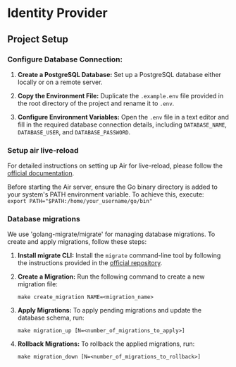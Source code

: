 # Identity Provider

## Project Setup

### Configure Database Connection:

1. **Create a PostgreSQL Database:** Set up a PostgreSQL database either locally or on a remote server.

2. **Copy the Environment File:** Duplicate the `.example.env` file provided in the root directory of the project and rename it to `.env`.

3. **Configure Environment Variables:** Open the `.env` file in a text editor and fill in the required database connection details, including `DATABASE_NAME`, `DATABASE_USER`, and `DATABASE_PASSWORD`.

### Setup air live-reload

For detailed instructions on setting up Air for live-reload, please follow the [official documentation](https://github.com/cosmtrek/air).

Before starting the Air server, ensure the Go binary directory is added to your system's PATH environment variable. To achieve this, execute:  
```export PATH="$PATH:/home/your_username/go/bin"```

### Database migrations

We use 'golang-migrate/migrate' for managing database migrations. To create and apply migrations, follow these steps:

1. **Install migrate CLI:** Install the `migrate` command-line tool by following the instructions provided in the [official repository](https://github.com/golang-migrate/migrate/tree/master).

2.  **Create a Migration:** Run the following command to create a new migration file:
    
    ```make create_migration NAME=<migration_name>```

2.  **Apply Migrations:** To apply pending migrations and update the database schema, run:
    
    ```make migration_up [N=<number_of_migrations_to_apply>]```

    
2.  **Rollback Migrations:** To rollback the applied migrations, run:
    
    ```make migration_down [N=<number_of_migrations_to_rollback>]```
    
   